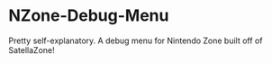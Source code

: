 # NZone-Debug-Menu
Pretty self-explanatory. A debug menu for Nintendo Zone built off of SatellaZone!
